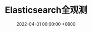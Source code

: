---
layout: post
title:  "Elasticsearch全观测"
date:   2022-04-01 00:00:00 +0800
category: java
cover: /images/ElasticsearchQGC.png
book: /books/ElasticsearchQGC.pdf
---